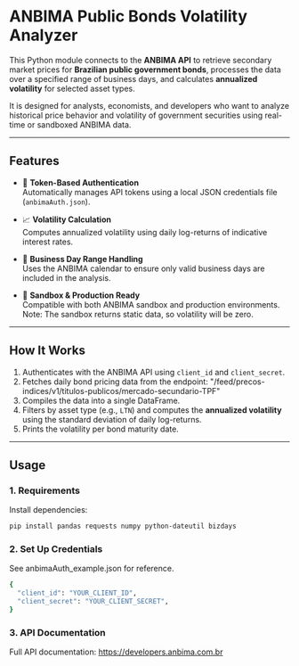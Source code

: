 # ANBIMA Public Bonds Volatility Analyzer

This Python module connects to the **ANBIMA API** to retrieve secondary market prices for **Brazilian public government bonds**, processes the data over a specified range of business days, and calculates **annualized volatility** for selected asset types.

It is designed for analysts, economists, and developers who want to analyze historical price behavior and volatility of government securities using real-time or sandboxed ANBIMA data.

---

## Features

- 🔐 **Token-Based Authentication**  
  Automatically manages API tokens using a local JSON credentials file (`anbimaAuth.json`).

- 📈 **Volatility Calculation**  
  Computes annualized volatility using daily log-returns of indicative interest rates.

- 📅 **Business Day Range Handling**  
  Uses the ANBIMA calendar to ensure only valid business days are included in the analysis.

- 🧪 **Sandbox & Production Ready**  
  Compatible with both ANBIMA sandbox and production environments. Note: The sandbox returns static data, so volatility will be zero.

---

## How It Works

1. Authenticates with the ANBIMA API using `client_id` and `client_secret`.
2. Fetches daily bond pricing data from the endpoint: "/feed/precos-indices/v1/titulos-publicos/mercado-secundario-TPF"
3. Compiles the data into a single DataFrame.
4. Filters by asset type (e.g., `LTN`) and computes the **annualized volatility** using the standard deviation of daily log-returns.
5. Prints the volatility per bond maturity date.

---

## Usage

### 1. Requirements

Install dependencies:
```bash
pip install pandas requests numpy python-dateutil bizdays
```

### 2. Set Up Credentials
See anbimaAuth_example.json for reference.
```bash
{
  "client_id": "YOUR_CLIENT_ID",
  "client_secret": "YOUR_CLIENT_SECRET",
}
```

### 3. API Documentation
Full API documentation: https://developers.anbima.com.br
